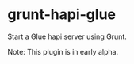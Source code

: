 grunt-hapi-glue
===============
Start a Glue hapi server using Grunt.

Note: This plugin is in early alpha.
